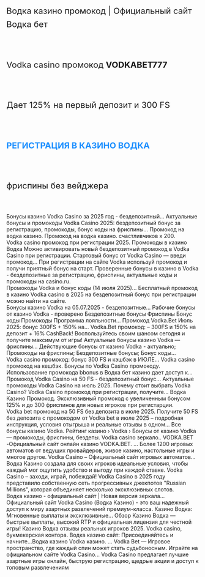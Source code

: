 <span style="font-size:22px; line-height:1.6">

Водка казино промокод | Официальный сайт Водка бет  
<br><br>
Vodka casino промокод <strong>VODKABET777</strong>  
<br><br>
Дает 125% на первый депозит и 300 FS  
<br><br>
<a href="https://vodka3.xyz?id=12870" style="color:#1E90FF; text-decoration:none;"><strong>РЕГИСТРАЦИЯ В КАЗИНО ВОДКА</strong></a>  
<br><br>
фриспины без вейджера  

</span>
<br>


Бонусы казино Vodka Casino за 2025 год - бездепозитный... Актуальные бонусы и промокоды Vodka Casino 2025: бездепозитный бонус за регистрацию, промокоды, бонус коды на фриспины... Промокод на водка казинo. Промокод на водка казинo. счастливчиков х 200.  
Vodka casino промокод при регистрации 2025. Промокоды в казино Водка Можно активировать новый бездепозитный промокод в Vodka Casino при регистрации. Стартовый бонус от Vodka Casino — введи промокод... При регистрации на сайте Vodka используй промокод  и получи приятный бонус на старт. Проверенные бонусы в казино в Vodka - бездепозитные за регистрацию, фриспины, актуальные коды и промокоды на casino.ru.  
Промокоды Vodka и бонус коды (14 июля 2025)... Бесплатный промокод в казино Vodka casino в 2025 на бездепозитный бонус при регистрации можно найти на сайте.  
Бонусы казино Vodka на 05.07.2025 - бездепозитные... Рабочие бонусы от казино Vodka - проверено Бездепозитные бонусы Фриспины Бонус коды Промокоды Программа лояльности... Промокод Vodka.Bet Июль 2025: бонус 300FS + 150% на... Vodka.Bet промокод: – 300FS и 150% на депозит + 16% CashBack! Воспользуйтесь своим шансом сегодня и получите максимум от игры! Актуальные бонусы казино Vodka — фриспины... Действующие бонусы от казино Vodka - актуально; Промокоды на фриспины; Бездепозитные бонусы; Бонус коды...  
Vodka casino промокод: бонус 300 FS и кэшбэк в ИЮЛЕ... Vodka casino промокод на кешбэк. Бонусы по Vodka Casino промокоду. Использование промокода bbonus в Водка бет казино дает доступ к... Промокод Vodka Casino на 50 FS - бездепозитный бонус... Актуальные промокоды Vodka Casino на июль 2025. Почему стоит выбрать Vodka Casino? Vodka Casino промокод при регистрации, получите... Водка Казино Промокод. Эксклюзивный промокод с увеличенным бонусом 125% и до 300 фриспинов для новых игроков при регистарции.  
Vodka bet промокод на 50 FS без депозита в июле 2025. Получите 50 FS без депозита с промокодом от Vodka bet в июле 2025 – подробная инструкция, условия отыгрыша и реальные отзывы в одном... Все бонусы казино Vodka. Рейтинг казино › Vodka › Бонусы от казино Vodka — промокоды, фриспины, бездепы. Vodka casino зеркало.. VODKA.BET -Официальный сайт онлайн казино VODKA.BET. ... Более 1200 игровых автоматов от ведущих провайдеров, живое казино, настольные игры и многое другое. Vodka Casino – Официальный сайт игровых автоматов... Водка Казино создала для своих игроков идеальные условия, чтобы каждый мог ощутить удобство и выгоду при каждой ставке. Vodka Casino – заходи, играй, побеждай! Vodka Casino в 2025 году представило собственную сеть прогрессивных джекпотов "Russian Millions", которая объединяет несколько эксклюзивных слотов.  
Водка казино - официальный сайт | Новая версия зеркала... Официальный сайт Vodka Casino (Водка Казино) - это ваш надежный доступ к миру азартных развлечений премиум-класса. Казино Водка: Мгновенные выплаты и эксклюзивные... Обзор Казино Водка — быстрые выплаты, высокий RTP и официальная лицензия для честной игры! Казино Водка отзывы реальных игроков 2025. Vodka casino, букмекерская контора. Водка казино сайт: Присоединяйтесь и начните...Водка казино Vodka казино. ... Vodka Bet — Игровое пространство, где каждый спин может стать судьбоносным. Играйте на официальном сайте Vodka Casino... Vodka Casino предлагает лучшие азартные игры онлайн, быструю регистрацию, щедрые акции и доступ к топовым развлечениям
